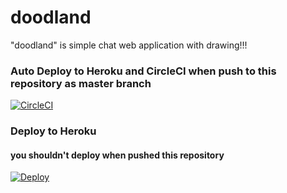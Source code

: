 # doodland
"doodland" is simple chat web application with drawing!!!

###  Auto Deploy to Heroku and CircleCI when push to this repository as master branch
[![CircleCI](https://circleci.com/gh/haryoiro/TS_DrawChatApp/tree/master.svg?style=svg)](https://circleci.com/gh/haryoiro/TS_DrawChatApp/tree/master)

### Deploy to Heroku
#### you shouldn't deploy when pushed this repository

[![Deploy](https://www.herokucdn.com/deploy/button.svg)](https://heroku.com/deploy)
